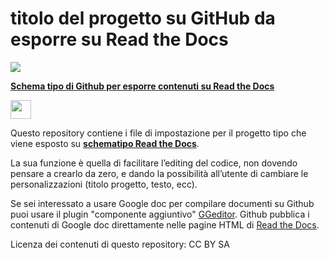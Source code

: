 # titolo del progetto su GitHub da esporre su Read the Docs

<p><img src="https://raw.githubusercontent.com/cirospat/rtd-schematipo/master/static/help.jpg"></p>

[**Schema tipo di Github per esporre contenuti su Read the Docs**](https://schema-tipo.readthedocs.io)  
<p><img class="imageLeft" style="width: 33px; height: 30px;" src="https://raw.githubusercontent.com/cirospat/rtd-schematipo/master/static/robin_batman.PNG"></p>

Questo repository contiene i file di impostazione per il progetto tipo che viene esposto su [**schematipo Read the Docs**](https://schema-tipo.readthedocs.io). 

La sua funzione è quella di facilitare l’editing del codice, non dovendo pensare a crearlo da zero, e dando la possibilità all’utente di cambiare le personalizzazioni (titolo progetto, testo, ecc).

Se sei interessato a usare Google doc per compilare documenti su Github puoi usare il plugin "componente aggiuntivo" [GGeditor](http://googledocs.readthedocs.io). Github pubblica i contenuti di Google doc direttamente nelle pagine HTML di [Read the Docs](https://readthedocs.org/).

Licenza dei contenuti di questo repository: CC BY SA
